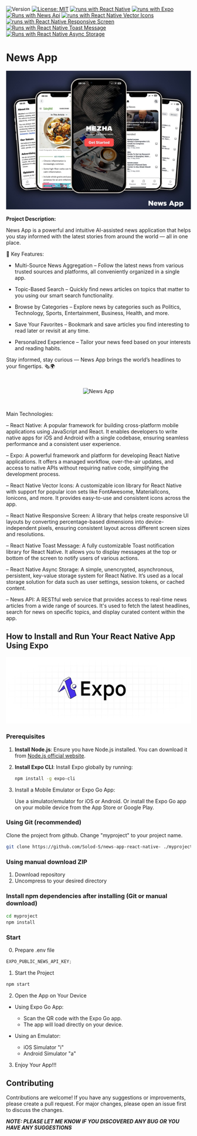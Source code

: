 ![Version](https://img.shields.io/badge/Version-1.0-blue.svg?cacheSeconds=2592000)
[![License: MIT](https://img.shields.io/badge/License-MIT-yellow.svg)](https://opensource.org/licenses/MIT)
[![runs with React Native](https://img.shields.io/badge/Runs%20with%20RN-000.svg?style=flat-square&logo=react&labelColor=f3f3f3&logoColor=61DAFB)](https://reactnative.dev/)
[![runs with Expo](https://img.shields.io/badge/Runs%20with%20Expo-000.svg?style=flat-square&logo=expo&labelColor=f3f3f3&logoColor=000020)](https://expo.dev/)
[![Runs with News Api](https://img.shields.io/badge/Runs%20with%20News%20API-000.svg?style=flat-square&logo=imessage&labelColor=f3f3f3&logoColor=61DAFB)](https://github.com/calintamas/react-native-toast-message)
[![runs with React Native Vector Icons](https://img.shields.io/badge/Runs%20with%20RN%20Vector%20Icons-000.svg?style=flat-square&logo=react&labelColor=f3f3f3&logoColor=61DAFB)](https://github.com/oblador/react-native-vector-icons)
[![runs with React Native Responsive Screen](https://img.shields.io/badge/Runs%20with%20RN%20Responsive%20Screen-000.svg?style=flat-square&logo=react&labelColor=f3f3f3&logoColor=61DAFB)](https://github.com/marudy/react-native-responsive-screen)
[![Runs with React Native Toast Message](https://img.shields.io/badge/Runs%20with%20RN%20Toast%20Message-000.svg?style=flat-square&logo=imessage&labelColor=f3f3f3&logoColor=61DAFB)](https://github.com/calintamas/react-native-toast-message)
[![Runs with React Native Async Storage](https://img.shields.io/badge/Runs%20with%20RN%20Async%20Storage-000.svg?style=flat-square&logo=react&labelColor=f3f3f3&logoColor=61DAFB)](https://github.com/react-native-async-storage/async-storage)

# News App

![News App](/assets/banner-min.jpg)

**Project Description:**

News App is a powerful and intuitive AI-assisted news application that helps you stay informed with the latest stories from around the world — all in one place.

🔑 Key Features:

- Multi-Source News Aggregation – Follow the latest news from various trusted sources and platforms, all conveniently organized in a single app.

- Topic-Based Search – Quickly find news articles on topics that matter to you using our smart search functionality.

- Browse by Categories – Explore news by categories such as Politics, Technology, Sports, Entertainment, Business, Health, and more.

- Save Your Favorites – Bookmark and save articles you find interesting to read later or revisit at any time.

- Personalized Experience – Tailor your news feed based on your interests and reading habits.

Stay informed, stay curious — News App brings the world’s headlines to your fingertips. 🗞️🌍

 <div align="center">
 <br />
 
![News App](/assets/video.gif)

  <br />
</div>

Main Technologies:

– React Native: A popular framework for building cross-platform mobile applications using JavaScript and React. It enables developers to write native apps for iOS and Android with a single codebase, ensuring seamless performance and a consistent user experience.

– Expo: A powerful framework and platform for developing React Native applications. It offers a managed workflow, over-the-air updates, and access to native APIs without requiring native code, simplifying the development process.

– React Native Vector Icons: A customizable icon library for React Native with support for popular icon sets like FontAwesome, MaterialIcons, Ionicons, and more. It provides easy-to-use and consistent icons across the app.

– React Native Responsive Screen: A library that helps create responsive UI layouts by converting percentage-based dimensions into device-independent pixels, ensuring consistent layout across different screen sizes and resolutions.

– React Native Toast Message: A fully customizable Toast notification library for React Native. It allows you to display messages at the top or bottom of the screen to notify users of various actions.

– React Native Async Storage: A simple, unencrypted, asynchronous, persistent, key-value storage system for React Native. It’s used as a local storage solution for data such as user settings, session tokens, or cached content.

– News API: A RESTful web service that provides access to real-time news articles from a wide range of sources. It's used to fetch the latest headlines, search for news on specific topics, and display curated content within the app.

## How to Install and Run Your React Native App Using Expo

![React Native App](/assets/exp.png)

### Prerequisites

1. **Install Node.js**: Ensure you have Node.js installed. You can download it from [Node.js official website](https://nodejs.org/).
2. **Install Expo CLI**: Install Expo globally by running:

   ```bash
   npm install -g expo-cli
   ```

3. Install a Mobile Emulator or Expo Go App:

   Use a simulator/emulator for iOS or Android.
   Or install the Expo Go app on your mobile device from the App Store or Google Play.

### Using Git (recommended)

Clone the project from github. Change "myproject" to your project name.

```bash
git clone https://github.com/Solod-S/news-app-react-native- ./myproject
```

### Using manual download ZIP

1.  Download repository
2.  Uncompress to your desired directory

### Install npm dependencies after installing (Git or manual download)

```bash
cd myproject
npm install
```

### Start

0. Prepare .env file

```javascript
EXPO_PUBLIC_NEWS_API_KEY;
```

1. Start the Project

```javascript
npm start
```

2. Open the App on Your Device

- Using Expo Go App:

  - Scan the QR code with the Expo Go app.
  - The app will load directly on your device.

- Using an Emulator:

  - iOS Simulator "i"
  - Android Simulator "a"

3. Enjoy Your App!!!

## Contributing

Contributions are welcome! If you have any suggestions or improvements, please create a pull request. For major changes, please open an issue first to discuss the changes.

**_NOTE: PLEASE LET ME KNOW IF YOU DISCOVERED ANY BUG OR YOU HAVE ANY SUGGESTIONS_**
